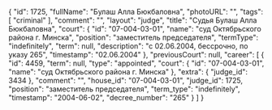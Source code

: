{
    "id": 1725,
    "fullName": "Булаш Алла Бюкбаловна",
    "photoURL": "",
    "tags": [
        "criminal"
    ],
    "comment": "",
    "layout": "judge",
    "title": "Судья Булаш Алла Бюкбаловна",
    "court": {
        "id": "07-004-03-01",
        "name": "суд Октябрьского района г. Минска",
        "position": "заместитель председателя",
        "termType": "indefinitely",
        "term": null,
        "description": "c 02.06.2004, бессрочно, по указу 265",
        "timestamp": "02.06.2004"
    },
    "previousCourt": null,
    "career": [
        {
            "id": 4459,
            "term": null,
            "type": "appointed",
            "court": {
                "id": "07-004-03-01",
                "name": "суд Октябрьского района г. Минска"
            },
            "extra": {
                "judge_id": 3434
            },
            "comment": "",
            "house_id": "07-004-03-01",
            "judge_id": 1725,
            "position": "заместитель председателя",
            "term_type": "indefinitely",
            "timestamp": "2004-06-02",
            "decree_number": "265"
        }
    ]
}